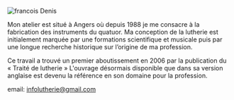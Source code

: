 ![francois Denis](https://lutherie.github.io/page0/files/stacks_image_8_1.png)


Mon atelier est situé à Angers où depuis 1988 je me consacre à la fabrication des instruments du quatuor.
Ma conception de la lutherie est initialement marquée par une formations scientifique et musicale 
puis par une longue recherche historique sur l’origine de ma profession.



Ce travail a trouvé un premier aboutissement en 2006 par la publication du « Traité de lutherie »
L'ouvrage désormais disponible que dans sa version anglaise est devenu la référence en son domaine pour la profession.


email: infolutherie@gmail.com
